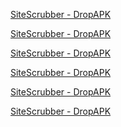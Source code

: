 <a href="https://greasyfork.org/en/scripts/398166-sitescrubber-dropapk">SiteScrubber - DropAPK</a>  

<a href="https://greasyfork.org/en/scripts/398166-sitescrubber-dropapk">SiteScrubber - DropAPK</a>  

<a href="https://greasyfork.org/en/scripts/398166-sitescrubber-dropapk">SiteScrubber - DropAPK</a>  

<a href="https://greasyfork.org/en/scripts/398166-sitescrubber-dropapk">SiteScrubber - DropAPK</a>  

<a href="https://greasyfork.org/en/scripts/398166-sitescrubber-dropapk">SiteScrubber - DropAPK</a>  

<a href="https://greasyfork.org/en/scripts/398166-sitescrubber-dropapk">SiteScrubber - DropAPK</a>  

